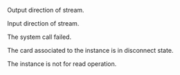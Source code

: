 <!-- file * -->
<!-- enum StreamDirection::variant Output -->
Output direction of stream.
<!-- enum StreamDirection::variant Input -->
Input direction of stream.
<!-- enum StreamPairError::variant Failed -->
The system call failed.
<!-- enum StreamPairError::variant Disconnected -->
The card associated to the instance is in disconnect state.
<!-- enum StreamPairError::variant Unreadable -->
The instance is not for read operation.
